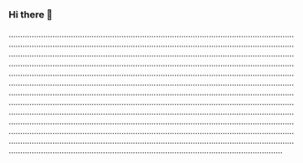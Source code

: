 ### Hi there 👋

.......................................................................................................................................................................................................................................................................................................................................................................................................................................................................................................................................................................................................................................................................................................................................................................................................................................................................................................................................................................................................................................................................................................................................................................................................................................................................................................................................................................................................................................................................................................................................................................................................................................................................